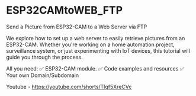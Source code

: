 # ESP32CAMtoWEB_FTP
Send a Picture from ESP32-CAM to a Web Server via FTP

We explore how to set up a web server to easily retrieve pictures from an ESP32-CAM. Whether you're working on a home automation project, surveillance system, or just experimenting with IoT devices, this tutorial will guide you through the process.

All you need:
✅ ESP32-CAM module.
✅ Code examples and resources 
✅ Your own Domain/Subdomain 

Youtube - https://youtube.com/shorts/Tlqf5XreCVc
